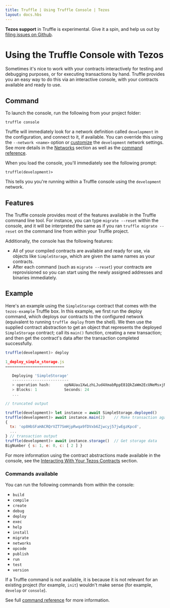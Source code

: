 ```yaml
---
title: Truffle | Using Truffle Console | Tezos
layout: docs.hbs
---
```


<p class="alert alert-danger">
<strong>Tezos support</strong> in Truffle is experimental. Give it a spin, and help us out by <a href="https://github.com/trufflesuite/truffle/issues">filing issues on Github</a>.
</p>

# Using the Truffle Console with Tezos

Sometimes it's nice to work with your contracts interactively for testing and debugging purposes, or for executing transactions by hand. Truffle provides you an easy way to do this via an interactive console, with your contracts available and ready to use.

## Command

To launch the console, run the following from your project folder:

```shell
truffle console
```

Truffle will immediately look for a network definition called `development` in the configuration, and connect to it, if available. You can override this using the `--network <name>` option or [customize](#) the `development` network settings. See more details in the [Networks](/docs/truffle/advanced/networks-and-app-deployment) section as well as the [command reference](/docs/truffle/reference/configuration#networks).

When you load the console, you'll immediately see the following prompt:

```shell
truffle(development)>
```

This tells you you're running within a Truffle console using the `development` network.

## Features

The Truffle console provides most of the features available in the Truffle command line tool. For instance, you can type `migrate --reset` within the console, and it will be interpreted the same as if you ran `truffle migrate --reset` on the command line from within your Truffle project.

Additionally, the console has the following features:

* All of your compiled contracts are available and ready for use, via objects like `SimpleStorage`, which are given the same names as your contracts.
* After each command (such as `migrate --reset`) your contracts are reprovisioned so you can start using the newly assigned addresses and binaries immediately.

## Example

Here's an example using the `SimpleStorage` contract that comes with the `tezos-example` Truffle box. In this example, we first run the deploy command, which deploys our contracts to the configured network (equivalent to running `truffle deploy` from the shell). We then use the supplied contract abstraction to get an object that represents the deployed `SimpleStorage` contract; call its `main()` function, creating a new transaction; and then get the contract's data after the transaction completed successfully.

```javascript
truffle(development)> deploy

1_deploy_simple_storage.js
==========================

   Deploying 'SimpleStorage'
   -------------------------
   > operation hash:      opNAUau1XwLzhLJud4XmabRppE81QkZaWm2EcUNeMsxjN2qnRDf
   > Blocks: 1            Seconds: 24
   ...

// truncated output

truffle(development)> let instance = await SimpleStorage.deployed()
truffle(development)> await instance.main(2)    // Make transaction against main() function
{
  tx: 'op8HbSFaHACRQrVZT7SmHjpRwqa9fDVxb6Zjwcyj57jwEgzKpcd',
  ...
} // transaction output
truffle(development)> await instance.storage()  // Get storage data
BigNumber { s: 1, e: 0, c: [ 2 ] }
```

For more information using the contract abstractions made available in the console, see the [Interacting With Your Tezos Contracts](/docs/tezos/truffle/getting-started/interacting-with-your-tezos-contracts) section.

### Commands available

You can run the following commands from within the console:

* `build`
* `compile`
* `create`
* `debug`
* `deploy`
* `exec`
* `help`
* `install`
* `migrate`
* `networks`
* `opcode`
* `publish`
* `run`
* `test`
* `version`

If a Truffle command is not available, it is because it is not relevant for an existing project (for example, `init`) wouldn't make sense (for example, `develop` or `console`).

See full [command reference](/docs/truffle/reference/truffle-commands) for more information.
